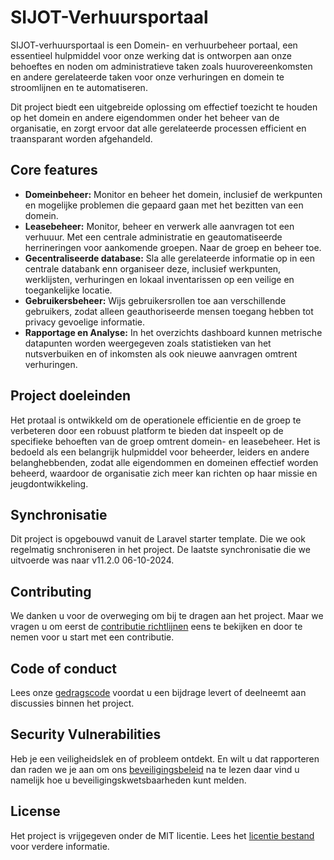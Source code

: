 # SIJOT-Verhuursportaal

SIJOT-verhuursportaal is een Domein- en verhuurbeheer portaal, een essentieel hulpmiddel voor onze werking dat is ontworpen aan onze behoeftes en noden 
om administratieve taken zoals huurovereenkomsten en andere gerelateerde taken voor onze verhuringen en domein te stroomlijnen en te automatiseren. 

Dit project biedt een uitgebreide oplossing om effectief toezicht te houden op het domein en andere eigendommen onder het beheer van de organisatie,
en zorgt ervoor dat alle gerelateerde processen efficient en traansparant worden afgehandeld.

## Core features

- **Domeinbeheer:** Monitor en beheer het domein, inclusief de werkpunten en mogelijke problemen die gepaard gaan met het bezitten van een domein. 
- **Leasebeheer:** Monitor, beheer en verwerk alle aanvragen tot een verhuuur. Met een centrale administratie en geautomatiseerde herrineringen voor aankomende groepen. Naar de groep en beheer toe.
- **Gecentraliseerde database:** Sla alle gerelateerde informatie op in een centrale databank enn organiseer deze, inclusief werkpunten, werklijsten, verhuringen en lokaal inventarissen op een veilige en toegankelijke locatie. 
- **Gebruikersbeheer:** Wijs gebruikersrollen toe aan verschillende gebruikers, zodat alleen geauthoriseerde mensen toegang hebben tot privacy gevoelige informatie. 
- **Rapportage en Analyse:** In het overzichts dashboard kunnen metrische datapunten worden weergegeven zoals statistieken van het nutsverbuiken en of inkomsten als ook nieuwe aanvragen omtrent verhuringen.

## Project doeleinden

Het protaal is ontwikkeld om de operationele efficientie en de groep te verbeteren door een robuust platform te bieden dat inspeelt op de specifieke behoeften van de groep omtrent domein- en leasebeheer.
Het is bedoeld als een belangrijk hulpmiddel voor beheerder, leiders en andere belanghebbenden, zodat alle eigendommen en domeinen effectief worden beheerd, waardoor de organisatie zich meer kan richten op haar missie en jeugdontwikkeling.

## Synchronisatie

Dit project is opgebouwd vanuit de Laravel starter template. Die we ook regelmatig snchroniseren in het project. De laatste synchronisatie die we uitvoerde was naar v11.2.0 06-10-2024.

## Contributing 

We danken u voor de overweging om bij te dragen aan het project. Maar we vragen u om eerst de [contributie richtlijnen](https://github.com/sijot-turnhout/.github/blob/main/CONTRIBUTING.md) eens te bekijken en door te nemen voor u start met een contributie.

## Code of conduct 

Lees onze [gedragscode](https://github.com/sijot-turnhout/.github/blob/main/CODE_OF_CONDUCT.md) voordat u een bijdrage levert of deelneemt aan discussies binnen het project.

## Security Vulnerabilities 

Heb je een veiligheidslek en of probleem ontdekt. En wilt u dat rapporteren dan raden we je aan om ons [beveiligingsbeleid](/) na te lezen daar vind u namelijk hoe u beveiligingskwetsbaarheden kunt melden.


## License

Het project is vrijgegeven onder de MIT licentie. Lees het [licentie bestand](LICENSE) voor verdere informatie.
